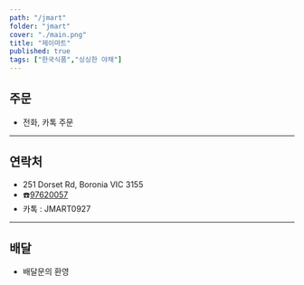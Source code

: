 ```yaml
---
path: "/jmart"
folder: "jmart"
cover: "./main.png"
title: "제이마트"
published: true
tags: ["한국식품","싱싱한 야채"]
---
```


## 주문
- 전화, 카톡 주문 

---

## 연락처
- 251 Dorset Rd, Boronia VIC 3155
- ☎️<a href="tel:97620057">97620057</a> 
- 카톡 : JMART0927

---

## 배달
- 배달문의 환영

 
 